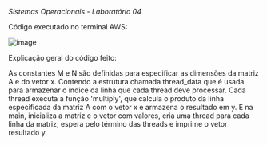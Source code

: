 *Sistemas Operacionais - Laboratório 04*

Código executado no terminal AWS:

![image](https://github.com/guilhermepascucci/guilherme/assets/99357352/a856b57f-27f9-4cc9-9945-cbbb04492523)

Explicação geral do código feito:

As constantes M e N são definidas para especificar as dimensões da matriz A e do vetor x. Contendo a estrutura chamada thread_data que é usada para armazenar o índice da linha que cada thread deve processar. Cada thread executa a função 'multiply', que calcula o produto da linha especificada da matriz A com o vetor x e armazena o resultado em y. E na main, inicializa a matriz e o vetor com valores, cria uma thread para cada linha da matriz, espera pelo término das threads e imprime o vetor resultado y.
